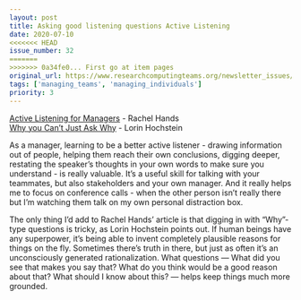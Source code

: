 ```yaml
---
layout: post
title: Asking good listening questions Active Listening
date: 2020-07-10
<<<<<<< HEAD
issue_number: 32
=======
>>>>>>> 0a34fe0... First go at item pages
original_url: https://www.researchcomputingteams.org/newsletter_issues/0032
tags: ['managing_teams', 'managing_individuals']
priority: 3
---
```


<!-- markdownlint-disable MD033 -->
<!-- markdownlint-disable MD041 -->
<!-- markdownlint-disable MD049 -->

[Active Listening for Managers](https://rachelhands.com/2020/07/07/active-listening-for-managers/) - Rachel Hands <br/>
[Why you Can’t Just Ask Why](https://surfingcomplexity.blog/2020/05/22/why-you-cant-just-ask-why/) - Lorin Hochstein

As a manager, learning to be a better active listener - drawing information out of people, helping them reach their own conclusions, digging deeper, restating the speaker’s thoughts in your own words to make sure you understand - is really valuable.  It’s a useful skill for talking with your teammates, but also stakeholders and your own manager.   And it really helps me to focus on conference calls - when the other person isn’t really there but I’m watching them talk on my own personal distraction box.

The only thing I’d add to Rachel Hands’ article is that digging in with “Why”-type questions is tricky, as Lorin Hochstein points out.  If human beings have any superpower, it’s being able to invent completely plausible reasons for things on the fly.  Sometimes there’s truth in there, but just as often it’s an unconsciously generated rationalization.  What questions — What did you see that makes you say that?  What do you think would be a good reason about that?  What should I know about this?  — helps keep things much more grounded.